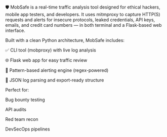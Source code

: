 🛡 MobSafe is a real-time traffic analysis tool designed for ethical hackers, mobile app testers, and developers.
It uses mitmproxy to capture HTTP(S) requests and alerts for insecure protocols, leaked credentials, API keys, emails, and credit card numbers — in both terminal and a Flask-based web interface.

Built with a clean Python architecture, MobSafe includes:

✅ CLI tool (mobproxy) with live log analysis

🌐 Flask web app for easy traffic review

🧠 Pattern-based alerting engine (regex-powered)

📁 JSON log parsing and export-ready structure

Perfect for:

Bug bounty testing

API audits

Red team recon

DevSecOps pipelines
